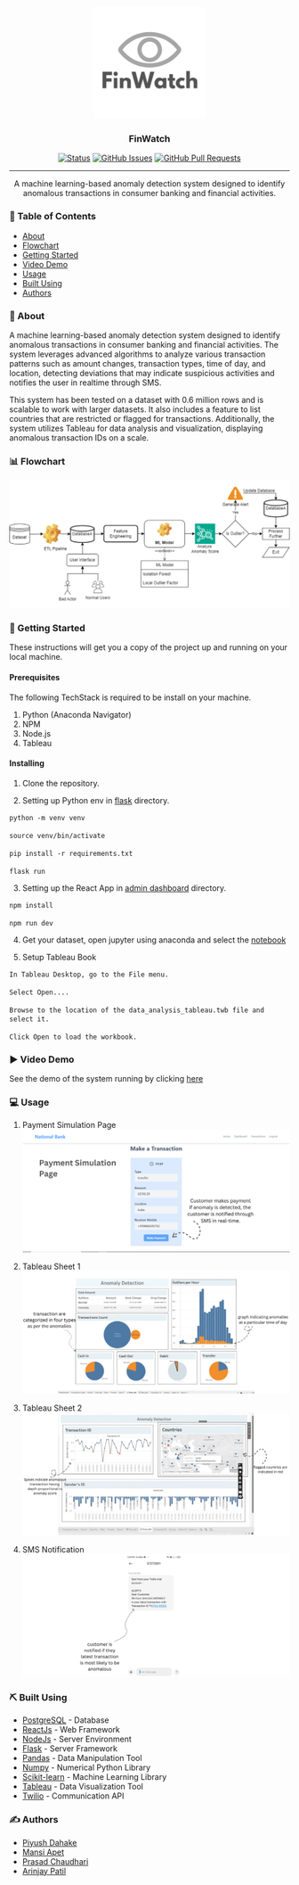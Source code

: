 <p align="center">
  <a href="" rel="noopener">
 <img width=200px height=200px src="./images/logo.png" alt="Project logo"></a>
</p>

<h3 align="center">FinWatch</h3>

<div align="center">

  [![Status](https://img.shields.io/badge/status-active-success.svg)]() 
  [![GitHub Issues](https://img.shields.io/github/issues/piyush960/FinWatch.svg)](https://github.com/piyush960/FinWatch/issues)
  [![GitHub Pull Requests](https://img.shields.io/github/issues-pr/piyush960/FinWatch.svg)](https://github.com/piyush960/FinWatch/pulls)

</div>

---

<p align="center"> A machine learning-based anomaly detection system designed to identify anomalous transactions in consumer banking and financial activities.
    <br> 
</p>

### 📝 Table of Contents
- [About](#about)
- [Flowchart](#flowchart)
- [Getting Started](#getting_started)
- [Video Demo](#demo)
- [Usage](#usage)
- [Built Using](#built_using)
- [Authors](#authors)

### 📕 About <a name = "about"></a>
A machine learning-based anomaly detection system designed to identify anomalous transactions in consumer banking and financial activities. The system leverages advanced algorithms to analyze various transaction patterns such as amount changes, transaction types, time of day, and location, detecting deviations that may indicate suspicious activities and notifies the user in realtime through SMS.

This system has been tested on a dataset with 0.6 million rows and is scalable to work with larger datasets. It also includes a feature to list countries that are restricted or flagged for transactions. Additionally, the system utilizes Tableau for data analysis and visualization, displaying anomalous transaction IDs on a scale.

### 📊 Flowchart <a name = "flowchart"></a>
![Flowchart](./images/flowchart.png)


### 🏁 Getting Started <a name = "getting_started"></a>
These instructions will get you a copy of the project up and running on your local machine.

#### Prerequisites
The following TechStack is required to be install on your machine.
1. Python (Anaconda Navigator)
2. NPM
3. Node.js
4. Tableau

#### Installing
1. Clone the repository.

2. Setting up Python env in [flask](./flask/) directory.
``` shell
python -m venv venv

source venv/bin/activate

pip install -r requirements.txt

flask run
```

3. Setting up the React App in [admin dashboard](./admin%20dashboard/) directory.
``` shell
npm install 

npm run dev
```

4. Get your dataset, open jupyter using anaconda and select the [notebook](./notebook/)

5. Setup Tableau Book
``` shell
In Tableau Desktop, go to the File menu.

Select Open....

Browse to the location of the data_analysis_tableau.twb file and select it.

Click Open to load the workbook.
```

### ▶️ Video Demo <a name = "demo"></a>
See the demo of the system running by clicking [here](https://drive.google.com/file/d/1b4Ho3t4lNqPouC1mzqGA30q8dm_oIiN8/view?usp=sharing)

### 💻 Usage <a name="usage"></a>
1. Payment Simulation Page
![payment](./images/payment_page.png)

2. Tableau Sheet 1
![tableau](./images/tableau_sheet_1.png)

3. Tableau Sheet 2
![tableau](./images/tableau_sheet_2.png)

4. SMS Notification
![sms](./images/sms_screenshot.png)


### ⛏️ Built Using <a name = "built_using"></a>
- [PostgreSQL](https://www.postgresql.org/) - Database
- [ReactJs](https://vuejs.org/) - Web Framework
- [NodeJs](https://nodejs.org/en/) - Server Environment
- [Flask](https://expressjs.com/) - Server Framework
- [Pandas](https://pandas.pydata.org/) - Data Manipulation Tool
- [Numpy](https://numpy.org/) - Numerical Python Library
- [Scikit-learn](https://scikit-learn.org/) - Machine Learning Library
- [Tableau](https://www.tableau.com/) - Data Visualization Tool
- [Twilio](https://www.twilio.com/en-us) - Communication API


### ✍️ Authors <a name = "authors"></a>
- [Piyush Dahake](https://github.com/piyush960)
- [Mansi Apet](https://github.com/mansi-ui)
- [Prasad Chaudhari](https://github.com/prasadac07)
- [Arinjay Patil](https://github.com/arinjay-04)
